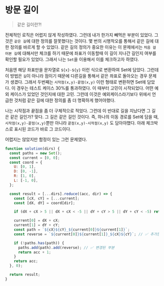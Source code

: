 # 방문 길이

> 같은 길이란?!

전체적인 로직은 어렵지 않게 작성하였다. 그런데 내가 한가지 빼먹은 부분이 있었다. 그것은 `같은 길`에 대한 정의를 잘못했다는 것이다. 몇 번의 시행착오를 통해서 같은 길에 대한 정의를 바르게 할 수 있었다. 같은 길의 정의가 중요한 이유는 이 문제에서는 `처음 걸어본 길`에 대해서만 체크를 하기 때문에 좌표가 이동할때 이 길이 지나간 길인지 여부를 확인할 필요가 있었다. 그래서 나는 `Set`을 이용해서 이를 체크하고자 하였다.

처음엔 해당 좌표만을 문자열로 `${x}-${y}` 이런 식으로 변환하여 Set에 담았다. 그런데 이 방법은 `길`이 아니라 점이기 때문에 다른길을 통해서 같은 좌표로 돌아오는 경우 문제가 생겼다. 그래서 두번째는 `시작점(x,y)-끝점(x,y)` 이런 형태로 변환하면 Set에 담았다. 이 경우는 테스트 케이스 30%를 통과하였다. 이 때부터 고민이 시작되었다. 어떤 예외 케이스가 있었던 것인지에 대한 고민. 그런데 이것은 예외케이스라기보다 위에서 언급한 것처럼 같은 길에 대한 정의를 좀 더 명확하게 했어야했다.

나는 시작점과 끝점을 좀 더 구체적으로 적었다. 그런데 이 반대로 길을 지났다면 그 길은 같은 길인가? 맞다. 그 길은 같은 길인 것이다. 즉, 하나의 이동 경로를 Set에 담을 때, `시작점(x,y)-끝점(x,y)`뿐만 아니라 `끝점(x,y)-시작점(x,y)` 도 담아야했다. 아래 체크박스로 표시된 코드가 바로 그 코드이다.

어렵지는 않았지만 함정이 있는 그런 문제였다.

```js
function solution(dirs) {
  const paths = new Set();
  const current = [0, 0];
  const coord = {
    U: [0, 1],
    D: [0, -1],
    R: [1, 0],
    L: [-1, 0],
  };

  const result = [...dirs].reduce((acc, dir) => {
    const [cX, cY] = [...current];
    const [dX, dY] = coord[dir];

    if (dX + cX > 5 || dX + cX < -5 || dY + cY > 5 || dY + cY < -5) return acc;

    current[0] = dX + cX;
    current[1] = dY + cY;
    const path = `${cX}${cY}_${current[0]}${current[1]}`;
    const reverse = `${current[0]}${current[1]}_${cX}${cY}`; // ✅ 추가한 부분

    if (!paths.has(path)) {
      paths.add(path).add(reverse); // ✅ 변경된 부분
      return acc + 1;
    }
    return acc;
  }, 0);

  return result;
}
```

